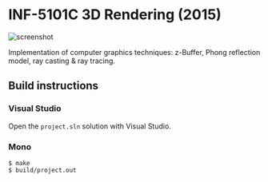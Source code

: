 # INF-5101C 3D Rendering (2015)

![screenshot](https://i.imgur.com/H88VPhI.png)

Implementation of computer graphics techniques: z-Buffer, Phong reflection
model, ray casting & ray tracing.

## Build instructions

### Visual Studio

Open the `project.sln` solution with Visual Studio.

### Mono

```
$ make
$ build/project.out
```
